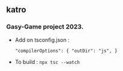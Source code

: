 ## katro
### Gasy-Game project 2023.

- Add on tsconfig.json :

    `"compilerOptions": {
        "outDir": "js",
    }`

- To build :
    `npx tsc --watch`
